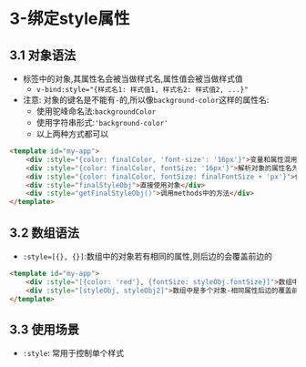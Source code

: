 # 3-绑定style属性

## 3.1 对象语法

- 标签中的对象,其属性名会被当做样式名,属性值会被当做样式值
    - `v-bind:style="{样式名1: 样式值1, 样式名2: 样式值2, ...}"`
- 注意: 对象的键名是不能有`-`的,所以像`background-color`这样的属性名:
  - 使用驼峰命名法:`backgroundColor`
  - 使用字符串形式:`'background-color'`
  - 以上两种方式都可以

```html
<template id="my-app">
    <div :style="{color: finalColor, 'font-size': '16px'}">变量和属性混用</div>
    <div :style="{color: finalColor, fontSize: '16px'}">解析对象的属性名为样式名</div>
    <div :style="{color: finalColor, fontSize: finalFontSize + 'px'}">使用属性</div>
    <div :style="finalStyleObj">直接使用对象</div>
    <div :style="getFinalStyleObj()">调用methods中的方法</div>
</template>
```

## 3.2 数组语法

- `:style=[{}, {}]`:数组中的对象若有相同的属性,则后边的会覆盖前边的

```html
<template id="my-app">
    <div :style="[{color: 'red'}, {fontSize: styleObj.fontSize}]">数组中是多个对象</div>
    <div :style="[styleObj, styleObj2]">数组中是多个对象-相同属性后边的覆盖前面的</div>
</template>
```

## 3.3 使用场景

- `:style`: 常用于控制单个样式